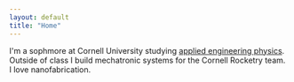 ```yaml
---
layout: default
title: "Home"
---
```


I'm a sophmore at Cornell University studying [applied engineering physics](https://www.aep.cornell.edu/aep). Outside of class I build mechatronic systems for the Cornell Rocketry team. I love nanofabrication.